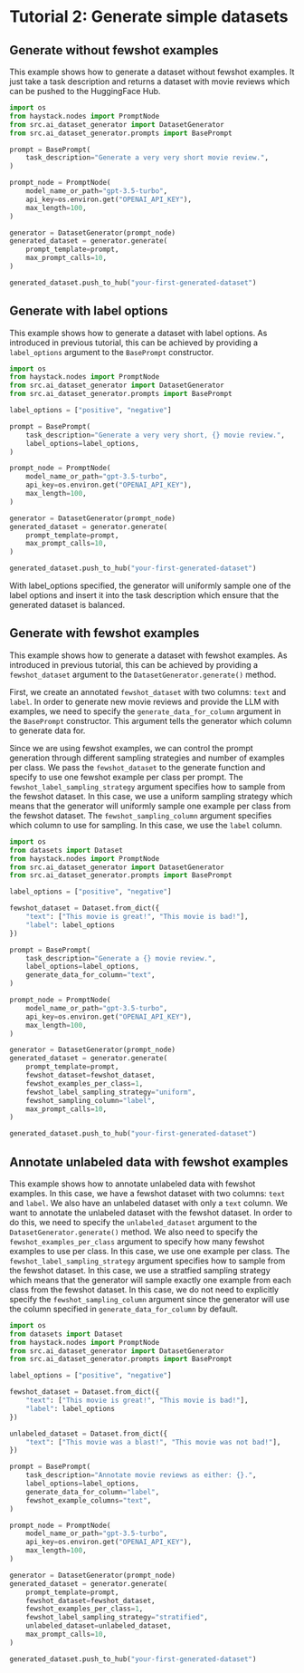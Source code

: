 # Tutorial 2: Generate simple datasets

## Generate without fewshot examples

This example shows how to generate a dataset without fewshot examples. It just take a task
description and returns a dataset with movie reviews which can be pushed
to the HuggingFace Hub.

```python
import os
from haystack.nodes import PromptNode
from src.ai_dataset_generator import DatasetGenerator
from src.ai_dataset_generator.prompts import BasePrompt

prompt = BasePrompt(
    task_description="Generate a very very short movie review.",
)

prompt_node = PromptNode(
    model_name_or_path="gpt-3.5-turbo",
    api_key=os.environ.get("OPENAI_API_KEY"),
    max_length=100,
)

generator = DatasetGenerator(prompt_node)
generated_dataset = generator.generate(
    prompt_template=prompt,
    max_prompt_calls=10,
)

generated_dataset.push_to_hub("your-first-generated-dataset")
```

## Generate with label options

This example shows how to generate a dataset with label options. As introduced in previous tutorial,
this can be achieved by providing a `label_options` argument to the `BasePrompt` constructor.

```python
import os
from haystack.nodes import PromptNode
from src.ai_dataset_generator import DatasetGenerator
from src.ai_dataset_generator.prompts import BasePrompt

label_options = ["positive", "negative"]

prompt = BasePrompt(
    task_description="Generate a very very short, {} movie review.",
    label_options=label_options,
)

prompt_node = PromptNode(
    model_name_or_path="gpt-3.5-turbo",
    api_key=os.environ.get("OPENAI_API_KEY"),
    max_length=100,
)

generator = DatasetGenerator(prompt_node)
generated_dataset = generator.generate(
    prompt_template=prompt,
    max_prompt_calls=10,
)

generated_dataset.push_to_hub("your-first-generated-dataset")
```

With label_options specified, the generator will uniformly sample one of the label options and insert it into the task
description which ensure that the generated dataset is balanced.


## Generate with fewshot examples
This example shows how to generate a dataset with fewshot examples. As introduced in previous tutorial, this can be 
achieved by providing a `fewshot_dataset` argument to the `DatasetGenerator.generate()` method.

First, we create an annotated `fewshot_dataset` with two columns: `text` and `label`. In order to generate new movie 
reviews and provide the LLM with examples, we need to specify the `generate_data_for_column` argument in the 
`BasePrompt` constructor. This argument tells the generator which column to generate data for.

Since we are using fewshot examples, we can control the prompt generation through different sampling strategies and 
number of examples per class. We pass the `fewshot_dataset` to the generate function and specify to use one fewshot 
example per class per prompt. The `fewshot_label_sampling_strategy` argument specifies how to sample from the fewshot 
dataset. In this case, we use a uniform sampling strategy which means that the generator will uniformly sample one
example per class from the fewshot dataset. The `fewshot_sampling_column` argument specifies which column to use for
sampling. In this case, we use the `label` column.

```python
import os
from datasets import Dataset
from haystack.nodes import PromptNode
from src.ai_dataset_generator import DatasetGenerator
from src.ai_dataset_generator.prompts import BasePrompt

label_options = ["positive", "negative"]

fewshot_dataset = Dataset.from_dict({
    "text": ["This movie is great!", "This movie is bad!"],
    "label": label_options
})

prompt = BasePrompt(
    task_description="Generate a {} movie review.",
    label_options=label_options,
    generate_data_for_column="text",
)

prompt_node = PromptNode(
    model_name_or_path="gpt-3.5-turbo",
    api_key=os.environ.get("OPENAI_API_KEY"),
    max_length=100,
)

generator = DatasetGenerator(prompt_node)
generated_dataset = generator.generate(
    prompt_template=prompt,
    fewshot_dataset=fewshot_dataset,
    fewshot_examples_per_class=1,
    fewshot_label_sampling_strategy="uniform",
    fewshot_sampling_column="label",
    max_prompt_calls=10,
)

generated_dataset.push_to_hub("your-first-generated-dataset")
```

## Annotate unlabeled data with fewshot examples

This example shows how to annotate unlabeled data with fewshot examples. In this case, we have a fewshot dataset with
two columns: `text` and `label`. We also have an unlabeled dataset with only a `text` column. We want to annotate the
unlabeled dataset with the fewshot dataset. In order to do this, we need to specify the `unlabeled_dataset` argument
to the `DatasetGenerator.generate()` method. We also need to specify the `fewshot_examples_per_class` argument to
specify how many fewshot examples to use per class. In this case, we use one example per class. The 
`fewshot_label_sampling_strategy` argument specifies how to sample from the fewshot dataset. 
In this case, we use a stratfied sampling strategy which means that the generator will sample exactly one example from 
each class from the fewshot dataset. In this case, we do not need to explicitly specify the `fewshot_sampling_column`
argument since the generator will use the column specified in `generate_data_for_column` by default.

```python
import os
from datasets import Dataset
from haystack.nodes import PromptNode
from src.ai_dataset_generator import DatasetGenerator
from src.ai_dataset_generator.prompts import BasePrompt

label_options = ["positive", "negative"]

fewshot_dataset = Dataset.from_dict({
    "text": ["This movie is great!", "This movie is bad!"],
    "label": label_options
})

unlabeled_dataset = Dataset.from_dict({
    "text": ["This movie was a blast!", "This movie was not bad!"],
})

prompt = BasePrompt(
    task_description="Annotate movie reviews as either: {}.",
    label_options=label_options,
    generate_data_for_column="label",
    fewshot_example_columns="text",
)

prompt_node = PromptNode(
    model_name_or_path="gpt-3.5-turbo",
    api_key=os.environ.get("OPENAI_API_KEY"),
    max_length=100,
)

generator = DatasetGenerator(prompt_node)
generated_dataset = generator.generate(
    prompt_template=prompt,
    fewshot_dataset=fewshot_dataset,
    fewshot_examples_per_class=1,
    fewshot_label_sampling_strategy="stratified",
    unlabeled_dataset=unlabeled_dataset,
    max_prompt_calls=10,
)

generated_dataset.push_to_hub("your-first-generated-dataset")
```
